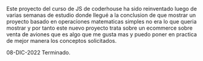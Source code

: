 Este proyecto del curso de JS de coderhouse ha sido reinventado luego de varias semanas de estudio donde llegué a la conclusion de que mostrar un proyecto basado en operaciones matematicas simples no era lo que queria mostrar y por tanto este nuevo proyecto trata sobre un ecommerce sobre venta de aviones que es algo que me gusta mas y puedo poner en practica de mejor manera los conceptos solicitados.

08-DIC-2022
Terminado.